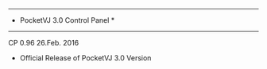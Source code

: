 ******************************
* PocketVJ 3.0 Control Panel *
******************************

CP 0.96 26.Feb. 2016

- Official Release of PocketVJ 3.0 Version
